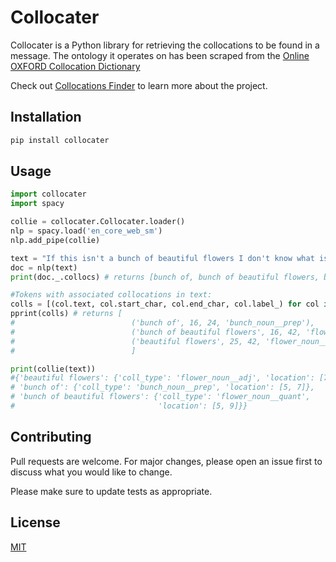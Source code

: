 # Collocater 

Collocater is a Python library for retrieving the collocations to be found in a message. The ontology it operates on has been scraped from the [Online OXFORD Collocation Dictionary](http://www.freecollocation.com/search?word=machine.)

Check out [Collocations Finder](https://collocations-finder.appspot.com/) to learn more about the project.

## Installation

```bash
pip install collocater
```

## Usage

```python
import collocater
import spacy

collie = collocater.Collocater.loader()
nlp = spacy.load('en_core_web_sm')
nlp.add_pipe(collie)

text = "If this isn't a bunch of beautiful flowers I don't know what is!"
doc = nlp(text)
print(doc._.collocs) # returns [bunch of, bunch of beautiful flowers, beautiful flowers]

#Tokens with associated collocations in text:
colls = [(col.text, col.start_char, col.end_char, col.label_) for col in found_collocations1._.collocs]
pprint(colls) # returns [
#                          ('bunch of', 16, 24, 'bunch_noun__prep'),
#                          ('bunch of beautiful flowers', 16, 42, 'flower_noun__quant'),
#                          ('beautiful flowers', 25, 42, 'flower_noun__adj')
#                          ]

print(collie(text))
#{'beautiful flowers': {'coll_type': 'flower_noun__adj', 'location': [7, 9]},
# 'bunch of': {'coll_type': 'bunch_noun__prep', 'location': [5, 7]},
# 'bunch of beautiful flowers': {'coll_type': 'flower_noun__quant',
#                                'location': [5, 9]}}
```

## Contributing
Pull requests are welcome. For major changes, please open an issue first to discuss what you would like to change.

Please make sure to update tests as appropriate.

## License
[MIT](https://choosealicense.com/licenses/mit/)
